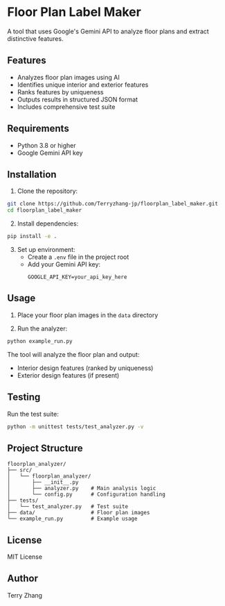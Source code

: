 # Floor Plan Label Maker

A tool that uses Google's Gemini API to analyze floor plans and extract distinctive features.

## Features

- Analyzes floor plan images using AI
- Identifies unique interior and exterior features
- Ranks features by uniqueness
- Outputs results in structured JSON format
- Includes comprehensive test suite

## Requirements

- Python 3.8 or higher
- Google Gemini API key

## Installation

1. Clone the repository:
```bash
git clone https://github.com/Terryzhang-jp/floorplan_label_maker.git
cd floorplan_label_maker
```

2. Install dependencies:
```bash
pip install -e .
```

3. Set up environment:
   - Create a `.env` file in the project root
   - Add your Gemini API key:
     ```
     GOOGLE_API_KEY=your_api_key_here
     ```

## Usage

1. Place your floor plan images in the `data` directory

2. Run the analyzer:
```bash
python example_run.py
```

The tool will analyze the floor plan and output:
- Interior design features (ranked by uniqueness)
- Exterior design features (if present)

## Testing

Run the test suite:
```bash
python -m unittest tests/test_analyzer.py -v
```

## Project Structure

```
floorplan_analyzer/
├── src/
│   └── floorplan_analyzer/
│       ├── __init__.py
│       ├── analyzer.py    # Main analysis logic
│       └── config.py      # Configuration handling
├── tests/
│   └── test_analyzer.py   # Test suite
├── data/                  # Floor plan images
└── example_run.py         # Example usage
```

## License

MIT License

## Author

Terry Zhang